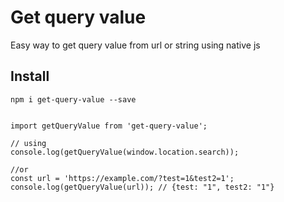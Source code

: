 # Get query value

Easy way to get query value from url or string using native js

## Install

```
npm i get-query-value --save
```

```

import getQueryValue from 'get-query-value';

// using
console.log(getQueryValue(window.location.search));

//or
const url = 'https://example.com/?test=1&test2=1';
console.log(getQueryValue(url)); // {test: "1", test2: "1"}
```
